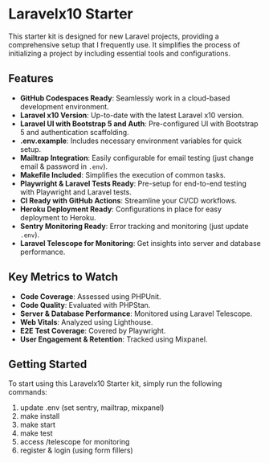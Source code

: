 # Laravelx10 Starter

This starter kit is designed for new Laravel projects, providing a comprehensive setup that I frequently use. It simplifies the process of initializing a project by including essential tools and configurations.

## Features

-   **GitHub Codespaces Ready**: Seamlessly work in a cloud-based development environment.
-   **Laravel x10 Version**: Up-to-date with the latest Laravel x10 version.
-   **Laravel UI with Bootstrap 5 and Auth**: Pre-configured UI with Bootstrap 5 and authentication scaffolding.
-   **.env.example**: Includes necessary environment variables for quick setup.
-   **Mailtrap Integration**: Easily configurable for email testing (just change email & password in `.env`).
-   **Makefile Included**: Simplifies the execution of common tasks.
-   **Playwright & Laravel Tests Ready**: Pre-setup for end-to-end testing with Playwright and Laravel tests.
-   **CI Ready with GitHub Actions**: Streamline your CI/CD workflows.
-   **Heroku Deployment Ready**: Configurations in place for easy deployment to Heroku.
-   **Sentry Monitoring Ready**: Error tracking and monitoring (just update `.env`).
-   **Laravel Telescope for Monitoring**: Get insights into server and database performance.

## Key Metrics to Watch

-   **Code Coverage**: Assessed using PHPUnit.
-   **Code Quality**: Evaluated with PHPStan.
-   **Server & Database Performance**: Monitored using Laravel Telescope.
-   **Web Vitals**: Analyzed using Lighthouse.
-   **E2E Test Coverage**: Covered by Playwright.
-   **User Engagement & Retention**: Tracked using Mixpanel.

## Getting Started

To start using this Laravelx10 Starter kit, simply run the following commands:

1. update .env (set sentry, mailtrap, mixpanel)
2. make install
3. make start
4. make test
5. access /telescope for monitoring
6. register & login (using form fillers)
